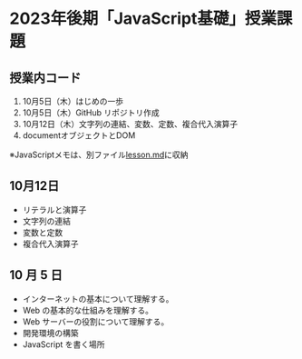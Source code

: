 # 2023年後期「JavaScript基礎」授業課題

## 授業内コード
1. 10月5日（木）はじめの一歩
2. 10月5日（木）GitHub リポジトリ作成
3. 10月12日（木）文字列の連結、変数、定数、複合代入演算子
4. documentオブジェクトとDOM

※JavaScriptメモは、別ファイル[lesson.md](https://github.com/tridentwebdesign/00_javascript-basic/lesson.md)に収納

## 10月12日

- リテラルと演算子
- 文字列の連結
- 変数と定数
- 複合代入演算子


## 10 月 5 日

- インターネットの基本について理解する。
- Web の基本的な仕組みを理解する。
- Web サーバーの役割について理解する。
- 開発環境の構築
- JavaScript を書く場所
